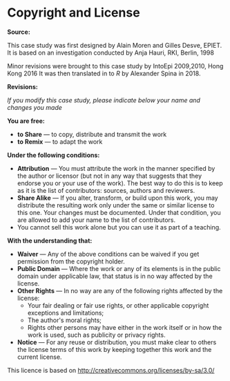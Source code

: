 # Copyright and License 

**Source:** 

This case study was first designed by Alain Moren and Gilles Desve, EPIET. It is based on an investigation conducted by Anja Hauri, RKI, Berlin, 1998


Minor revisions were brought to this case study by IntoEpi 2009,2010, Hong Kong 2016
It was then translated in to *R* by Alexander Spina in 2018. 

**Revisions:** 

*If you modify this case study, please indicate below your name and changes you made*  

**You are free:** 

- **to Share** — to copy, distribute and transmit the work 
- **to Remix** — to adapt the work 

**Under the following conditions:** 

- **Attribution** — 	You must attribute the work in the manner specified by the author or licensor (but not in any way that suggests that they endorse you or your use of the work). The best way to do this is to keep as it is the list of contributors: sources, authors and reviewers. 
- **Share Alike** — 	If you alter, transform, or build upon this work, you may distribute the resulting work only under the same or similar license to this one. Your changes must be documented. Under that condition, you are allowed to add your name to the list of contributors. 
- You cannot sell this work alone but you can use it as part of a teaching. 

**With the understanding that:** 

- **Waiver** — Any of the above conditions can be waived if you get permission from the copyright holder. 
- **Public Domain** — 	Where the work or any of its elements is in the public domain under applicable law, that status is in no way affected by the license. 
- **Other Rights** — In no way are any of the following rights affected by the license: 
  - Your fair dealing or fair use rights, or other applicable copyright exceptions and limitations; 
  - The author's moral rights; 
  - Rights other persons may have either in the work itself or in how the work is used, such as publicity or privacy rights. 
- **Notice** — 	For any reuse or distribution, you must make clear to others the license terms of this work by keeping together this work and the current license. 


This licence is based on http://creativecommons.org/licenses/by-sa/3.0/
